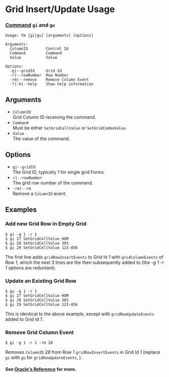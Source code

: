 # Grid Insert/Update Usage
### [Command](./cmd-fm.md) `gi` and `gu`
```
Usage: fm [gi|gu] [arguments] [options]

Arguments:
  ColumnID        Control Id
  Command         Command
  Value           Value

Options:
  -g|--gridId     Grid Id
  -r|--rowNumber  Row Number
  -rm|--remove    Remove Column Event
  -?|-h|--help    Show help information
```

## Arguments
- `ColumnID`  
  Grid Column ID receiving the command.
- `Command`  
  Must be either `SetGridCellValue` or `SetGridComboValue`.
- `Value`  
  The value of the command.

## Options
- `g|--gridId`  
  The Grid ID, typically _1_ for single grid Forms.
- `r|--rowNumber`  
  The grid row number of the command.
- `-rm|--rm`  
  Remove a `ColumnID` event.

## Examples

### Add new Grid Row in Empty Grid
```
$ gi -g 1 -r 1
$ gi 27 SetGridCellValue HOM          
$ gi 28 SetGridCellValue 303               
$ gi 29 SetGridCellValue 123-456
```
The first line adds `gridRowInsertEvents` to Grid Id _1_ with `gridColumnEvents` of Row _1_,  which the next 3 lines are the then subsequently added to (the _-g 1 -r 1_ options are reduntant).

### Update an Existing Grid Row
```
$ gu -g 1 -r 1
$ gi 27 SetGridCellValue HOM          
$ gi 28 SetGridCellValue 303               
$ gi 29 SetGridCellValue 123-456
```
This is identical to the above example, except with `gridRowUpdateEvents` added to Grid Id _1_.

### Remove Grid Column Event
```
$ gi -g 1 -r 1 -rm 28
```
Removes `ColumnID` _28_ from Row _1_ `gridRowInsertEvents` in Grid Id _1_ (replace `gi` with `gu` for `gridRowUpdateEvents`, ).

#### See [Oracle's Reference](https://docs.oracle.com/cd/E53430_01/EOTJC/perform_ais_formsvc_calls.htm#EOTJC180) for more.
